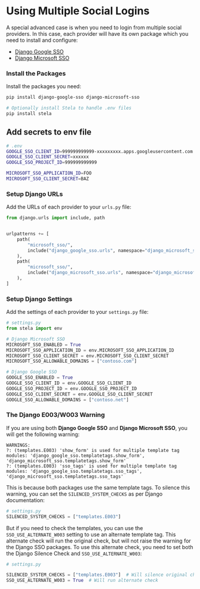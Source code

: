 # Using Multiple Social Logins

A special advanced case is when you need to login from multiple social providers. In this case, each provider will have its own
package which you need to install and configure:

* [Django Google SSO](https://github.com/megalus/django-google-sso)
* [Django Microsoft SSO](https://github.com/megalus/django-microsoft-sso)

### Install the Packages
Install the packages you need:

```bash
pip install django-google-sso django-microsoft-sso

# Optionally install Stela to handle .env files
pip install stela
```

## Add secrets to env file

```bash
# .env
GOOGLE_SSO_CLIENT_ID=999999999999-xxxxxxxxx.apps.googleusercontent.com
GOOGLE_SSO_CLIENT_SECRET=xxxxxx
GOOGLE_SSO_PROJECT_ID=999999999999

MICROSOFT_SSO_APPLICATION_ID=FOO
MICROSOFT_SSO_CLIENT_SECRET=BAZ
```

### Setup Django URLs
Add the URLs of each provider to your `urls.py` file:

```python
from django.urls import include, path


urlpatterns += [
    path(
        "microsoft_sso/",
        include("django_google_sso.urls", namespace="django_microsoft_sso"),
    ),
    path(
        "microsoft_sso/",
        include("django_microsoft_sso.urls", namespace="django_microsoft_sso"),
    ),
]
```

### Setup Django Settings
Add the settings of each provider to your `settings.py` file:

```python
# settings.py
from stela import env

# Django Microsoft SSO
MICROSOFT_SSO_ENABLED = True
MICROSOFT_SSO_APPLICATION_ID = env.MICROSOFT_SSO_APPLICATION_ID
MICROSOFT_SSO_CLIENT_SECRET = env.MICROSOFT_SSO_CLIENT_SECRET
MICROSOFT_SSO_ALLOWABLE_DOMAINS = ["contoso.com"]

# Django Google SSO
GOOGLE_SSO_ENABLED = True
GOOGLE_SSO_CLIENT_ID = env.GOOGLE_SSO_CLIENT_ID
GOOGLE_SSO_PROJECT_ID = env.GOOGLE_SSO_PROJECT_ID
GOOGLE_SSO_CLIENT_SECRET = env.GOOGLE_SSO_CLIENT_SECRET
GOOGLE_SSO_ALLOWABLE_DOMAINS = ["contoso.net"]
```

### The Django E003/W003 Warning
If you are using both **Django Google SSO** and **Django Microsoft SSO**, you will get the following warning:

```
WARNINGS:
?: (templates.E003) 'show_form' is used for multiple template tag modules: 'django_google_sso.templatetags.show_form', 'django_microsoft_sso.templatetags.show_form'
?: (templates.E003) 'sso_tags' is used for multiple template tag modules: 'django_google_sso.templatetags.sso_tags', 'django_microsoft_sso.templatetags.sso_tags'
```

This is because both packages use the same template tags. To silence this warning, you can set the `SILENCED_SYSTEM_CHECKS` as per Django documentation:

```python
# settings.py
SILENCED_SYSTEM_CHECKS = ["templates.E003"]
```

But if you need to check the templates, you can use the `SSO_USE_ALTERNATE_W003` setting to use an alternate template tag. This alternate check will
run the original check, but will not raise the warning for the Django SSO packages. To use this alternate check, you need to set both the Django Silence Check and `SSO_USE_ALTERNATE_W003`:

```python
# settings.py

SILENCED_SYSTEM_CHECKS = ["templates.E003"]  # Will silence original check
SSO_USE_ALTERNATE_W003 = True  # Will run alternate check
```
